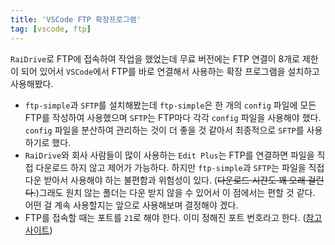 ```yaml
---
title: 'VSCode FTP 확장프로그램'
tag: [vscode, ftp]
---
```


`RaiDrive`로 FTP에 접속하여 작업을 했었는데 무료 버전에는 FTP 연결이 8개로 제한이 되어 있어서 `VSCode`에서 FTP를 바로 연결해서 사용하는 확장 프로그램을 설치하고 사용해봤다.
- `ftp-simple`과 `SFTP`를 설치해봤는데 `ftp-simple`은 한 개의 `config` 파일에 모든 FTP를 작성하여 사용했으며 `SFTP`는 FTP마다 각각 `config` 파일을 사용해야 했다. `config` 파일을 분산하여 관리하는 것이 더 좋을 것 같아서 최종적으로 `SFTP`를 사용하기로 했다.
- `RaiDrive`와 회사 사람들이 많이 사용하는 `Edit Plus`는 FTP를 연결하면 파일을 직접 다운로드 하지 않고 제어가 가능하다. 하지만 `ftp-simple`과 `SFTP`는 파일을 직접 다운 받아서 사용해야 하는 불편함과 위험성이 있다. (~~다운로드 시간도 꽤 오래 걸린다.~~)그래도 원치 않는 폴더는 다운 받지 않을 수 있어서 이 점에서는 편할 것 같다. 어떤 걸 계속 사용할지는 앞으로 사용해보며 결정해야 겠다.
- FTP를 접속할 때는 포트를 `21`로 해야 한다. 이미 정해진 포트 번호라고 한다. ([참고사이트](https://sevendollars.tistory.com/43))